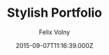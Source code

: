 ---
title: Stylish Portfolio
github: https://github.com/volny/stylish-portfolio-jekyll
demo: https://volny.github.io/stylish-portfolio-jekyll/
author: Felix Volny
ssg:
  - Jekyll
cms:
  - No Cms
date: 2015-09-07T11:16:39.000Z
description: A Jekyll implementation of the Stylish Portfolio template by Start Bootstrap
stale: true
---